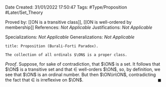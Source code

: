 <div class="topSpace"></div>

Date Created: 31/01/2022 17:50:47
Tags: #Type/Proposition #Later/Set_Theory

Proved by: [[ON is a transitive class]], [[ON is well-ordered by membership]]
References: _Not Applicable_
Justifications: _Not Applicable_

Specializations: _Not Applicable_
Generalizations: _Not Applicable_

``` ad-Proposition
title: Proposition (Burali-Forti Paradox).

The collection of all ordinals $\ON$ is a proper class.

```

_Proof_. Suppose, for sake of contradiction, that $\ON$ is a set. It follows that $\ON$ is a transitive set and that $\in$ well-orders $\ON$, so, by definition, we see that $\ON$ is an ordinal number. But then $\ON\in\ON$, contradicting the fact that $\in$ is irreflexive on $\ON$.<span style="float:right;">$\blacksquare$</span>

